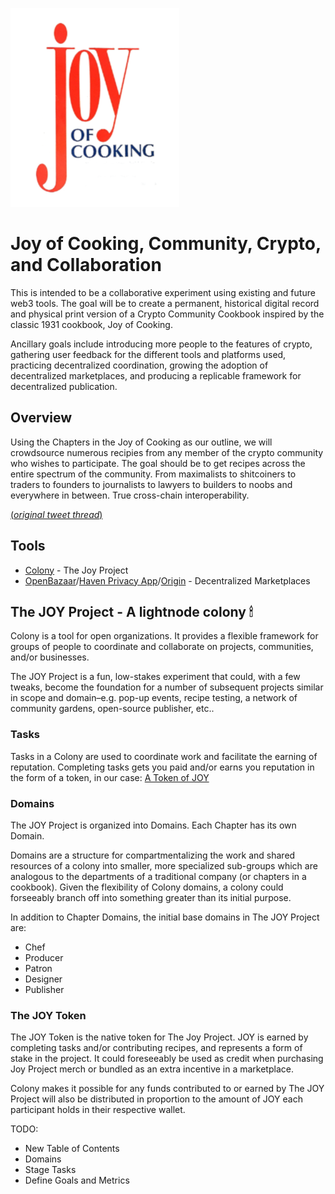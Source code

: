 ![Joy of Cooking Cover](./images/joyOfCookingCover.png)


# Joy of Cooking, Community, Crypto, and Collaboration
This is intended to be a collaborative experiment using existing and future web3 tools. The goal will be to create a permanent, historical digital record and physical print version of a Crypto Community Cookbook inspired by the classic 1931 cookbook, Joy of Cooking.

Ancillary goals include introducing more people to the features of crypto, gathering user feedback for the different tools and platforms used, practicing decentralized coordination, growing the adoption of decentralized marketplaces, and producing a replicable framework for decentralized publication.

## Overview
Using the Chapters in the Joy of Cooking as our outline, we will crowdsource numerous recipies from any member of the crypto community who wishes to participate. The goal should be to get recipes across the entire spectrum of the community. From maximalists to shitcoiners to traders to founders to journalists to lawyers to builders to noobs and everywhere in between. True cross-chain interoperability.

[(_original tweet thread_)](https://twitter.com/heychase_/status/1122515244616646657)

## Tools
- [Colony](https://colony.io/colony/joy) - The Joy Project
- [OpenBazaar](https://openbazaar.org)/[Haven Privacy App](http://gethaven.app)/[Origin](https://www.originprotocol.com/en) - Decentralized Marketplaces

## The JOY Project - A lightnode colony 🕯
Colony is a tool for open organizations. It provides a flexible framework for groups of people to coordinate and collaborate on projects, communities, and/or businesses.

The JOY Project is a fun, low-stakes experiment that could, with a few tweaks, become the foundation for a number of subsequent projects similar in scope and domain–e.g. pop-up events, recipe testing, a network of community gardens, open-source publisher, etc..


### Tasks
Tasks in a Colony are used to coordinate work and facilitate the earning of reputation. Completing tasks gets you paid and/or earns you reputation in the form of a token, in our case: [A Token of JOY](https://etherscan.io/token/0xd9fba6e4bcc44e3429ae4aea0fa480cb451f3ea9)

### Domains
The JOY Project is organized into Domains. Each Chapter has its own Domain.

Domains are a structure for compartmentalizing the work and shared resources of a colony into smaller, more specialized sub-groups which are analogous to the departments of a traditional company (or chapters in a cookbook). Given the flexibility of Colony domains, a colony could forseeably branch off into something greater than its initial purpose.

In addition to Chapter Domains, the initial base domains in The JOY Project are:
- Chef
- Producer
- Patron
- Designer
- Publisher


### The JOY Token
The JOY Token is the native token for The Joy Project. JOY is earned by completing tasks and/or contributing recipes, and represents a form of stake in the project. It could foreseeably be used as credit when purchasing Joy Project merch or bundled as an extra incentive in a marketplace.

Colony makes it possible for any funds contributed to or earned by The JOY Project will also be distributed in proportion to the amount of JOY each participant holds in their respective wallet.

TODO:
- New Table of Contents
- Domains
- Stage Tasks
- Define Goals and Metrics

